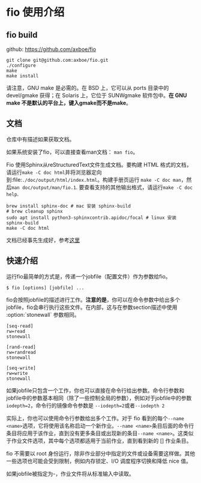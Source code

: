 # fio 使用介绍

## fio build

github: <https://github.com/axboe/fio>

```shell
git clone git@github.com:axboe/fio.git
./configure
make
make install
```

请注意，GNU make 是必需的。在 BSD 上，它可以从 ports 目录中的 devel/gmake 获得；在 Solaris 上，它位于 SUNWgmake 软件包中。**在 GNU make 不是默认的平台上，键入gmake而不是make**。

## 文档

仓库中有描述如果获取文档。

如果系统安装了fio，可以直接查看man文档： `man fio`。

Fio 使用Sphinx从reStructuredText文件生成文档。要构建 HTML 格式的文档，请运行`make -C doc html`并将浏览器定向到:file:`./doc/output/html/index.html`。构建手册页运行 `make -C doc man`，然后`man doc/output/man/fio.1`. 要查看支持的其他输出格式，请运行`make -C doc help`.

```shell
brew install sphinx-doc # mac 安装 sphinx-build
# brew cleanup sphinx
sudo apt install python3-sphinxcontrib.apidoc/focal # linux 安装 sphinx-build
make -C doc html
```

文档已经事先生成好，参考[这里](./html-doc/index.html)

## 快速介绍

运行fio最简单的方式是，传递一个jobfile（配置文件）作为参数给fio。

```shell
$ fio [options] [jobfile] ...
```

fio会按照jobfile的描述进行工作。**注意的是**，你可以在命令参数中给出多个jobfile，fio会串行执行这些文件。在内部，这与在参数section描述中使用 :option:\`stonewall\` 参数相同。

```fio
[seq-read]
rw=read
stonewall

[rand-read]
rw=randread
stonewall

[seq-write]
rw=write
stonewall
```

如果jobfile只包含一个工作，你也可以直接在命令行给出参数。命令行参数和jobfile中的参数基本相同（除了一些控制全局的参数），例如对于jobfile中的参数`iodepth=2`，命令行的镜像命令参数是 `--iodepth=2`或者`--iodepth 2`

实际上，你也可以使用命令行参数给出多个工作。对于 fio 看到的每个`--name <name>`选项，它将使用该名称启动一个新作业。`--name <name>`条目后面的命令行条目将应用于该作业，直到没有更多条目或出现新的条目`--name <name>`。这类似于作业文件选项，其中每个选项都适用于当前作业，直到看到新的 [] 作业条目。

fio 不需要以 root 身份运行，除非作业部分中指定的文件或设备需要这样做。其他一些选项也可能会受到限制，例如内存锁定、I/O 调度程序切换和降低 nice 值。

如果jobfile被指定为-，作业文件将从标准输入中读取。

